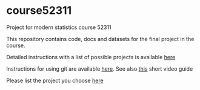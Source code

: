# course52311

Project for modern statistics course 52311


This repository contains code, docs and datasets for the final project in the course. 


Detailed instructions with a list of possible projects is available [here](docs/FinalProjectInstructions_2014_15.pdf)

Instructions for using git are available [here](docs/github_instructions.txt). 
See also [this](https://www.youtube.com/watch?v=73I5dRucCds) short video guide 

Please list the project you choose [here](docs/ListofProjects.xlsx)





